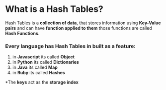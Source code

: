 # What is a Hash Tables?

Hash Tables is a **collection of data**, that stores information using **Key-Value pairs** and can have **function applied to them** those functions are called **Hash Functions**.

### Every language has Hash Tables in built as a feature:

1. in **Javascript** its called **Object**
2. in **Python** its called **Dictionaries**
3. in **Java** its called **Map**
4. in **Ruby** its called **Hashes**

*The **keys** act as the **storage index**